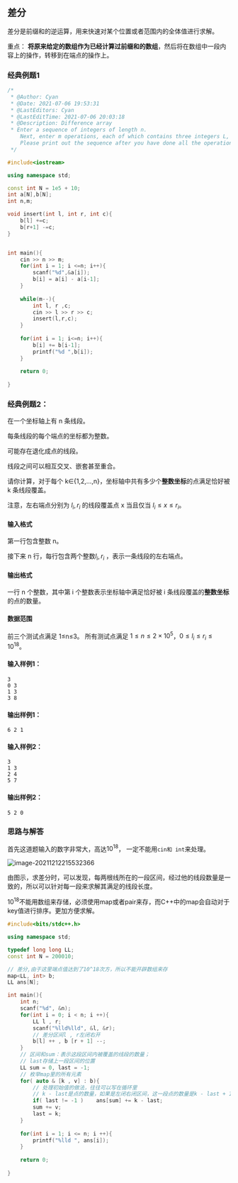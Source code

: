 ## 差分

差分是前缀和的逆运算，用来快速对某个位置或者范围内的全体值进行求解。

重点： **将原来给定的数组作为已经计算过前缀和的数组**，然后将在数组中一段内容上的操作，转移到在端点的操作上。

### 经典例题1

```c++
/*
 * @Author: Cyan
 * @Date: 2021-07-06 19:53:31
 * @LastEditors: Cyan
 * @LastEditTime: 2021-07-06 20:03:18
 * @Description: Difference array
 * Enter a sequence of integers of length n.
    Next, enter m operations, each of which contains three integers L, R, and C, to add c to each number between [L, R] in the sequence.
    Please print out the sequence after you have done all the operations.
 */

#include<iostream>

using namespace std;

const int N = 1e5 + 10;
int a[N],b[N];
int n,m;

void insert(int l, int r, int c){
    b[l] +=c;
    b[r+1] -=c;
}


int main(){
    cin >> n >> m;
    for(int i = 1; i <=n; i++){
        scanf("%d",&a[i]);
        b[i] = a[i] - a[i-1];
    }
        
    while(m--){
        int l, r ,c;
        cin >> l >> r >> c;
        insert(l,r,c);
    }
    
    for(int i = 1; i<=n; i++){
        b[i] += b[i-1];
        printf("%d ",b[i]);
    }
        
    return 0;
    
}
```



### 经典例题2：

在一个坐标轴上有 n 条线段。

每条线段的每个端点的坐标都为整数。

可能存在退化成点的线段。

线段之间可以相互交叉、嵌套甚至重合。

请你计算，对于每个 k∈{1,2,…,n}，坐标轴中共有多少个**整数坐标**的点满足恰好被 k 条线段覆盖。

注意，左右端点分别为 $l_i,r_i$ 的线段覆盖点 x 当且仅当 $l_i ≤ x ≤ r_i。$

#### 输入格式

第一行包含整数 n。

接下来 n 行，每行包含两个整数$l_i,r_i$ ，表示一条线段的左右端点。

#### 输出格式

一行 n 个整数，其中第 i 个整数表示坐标轴中满足恰好被 i 条线段覆盖的**整数坐标**的点的数量。

#### 数据范围

前三个测试点满足 1≤n≤3。
所有测试点满足 $1≤n≤2×10^5$，$0≤l_i≤r_i≤10^{18}$。

#### 输入样例1：

```
3
0 3
1 3
3 8
```

#### 输出样例1：

```
6 2 1
```

#### 输入样例2：

```
3
1 3
2 4
5 7
```

#### 输出样例2：

```
5 2 0
```



### 思路与解答

首先这道题输入的数字非常大，高达$10^{18}$， 一定不能用`cin和 int`来处理。

![image-20211212215532366](C:\Users\blessyuuu\AppData\Roaming\Typora\typora-user-images\image-20211212215532366.png)

由图示，求差分时，可以发现，每两根线所在的一段区间，经过他的线段数量是一致的，所以可以针对每一段来求解其满足的线段长度。

$10^{18}$不能用数组来存储，必须使用map或者pair来存，而C++中的map会自动对于key值进行排序。更加方便求解。



```c++
#include<bits/stdc++.h>

using namespace std;

typedef long long LL;
const int N = 200010;

// 差分,由于这里端点值达到了10^18次方，所以不能开辟数组来存
map<LL, int> b;
LL ans[N];

int main(){
    int n;
    scanf("%d", &n);
    for(int i = 0; i < n; i ++){
        LL l , r;
        scanf("%lld%lld", &l, &r);
        // 差分区间l , r左闭右开
        b[l] ++ , b [r + 1] --;
    }
    // 区间和sum：表示这段区间内被覆盖的线段的数量；
    // last存储上一段区间的位置
    LL sum = 0, last = -1;
    // 枚举map里的所有元素
    for( auto & [k , v] : b){
        // 处理初始值的做法，往往可以写在循环里
        // k - last是点的数量，如果是左闭右闭区间，这一段点的数量是k - last + 1, 而这里是last的开的，k是闭的
        if( last != -1 )    ans[sum] += k - last;
        sum += v;
        last = k;
    }
    
    for(int i = 1; i <= n; i ++){
        printf("%lld ", ans[i]);
    }
    
    return 0;
    
}
```

